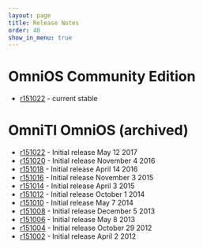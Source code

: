 ```yaml
---
layout: page
title: Release Notes
order: 40
show_in_menu: true
---
```


# OmniOS Community Edition

* [r151022](https://github.com/omniosorg/omnios-build/blob/r151022/doc/ReleaseNotes.md) - current stable

# OmniTI OmniOS (archived)

* [r151022](legacy/releasenotes/r151022.html) - Initial release May 12 2017
* [r151020](legacy/releasenotes/r151020.html) - Initial release November 4 2016
* [r151018](legacy/releasenotes/r151018.html) - Initial release April 14 2016
* [r151016](legacy/releasenotes/r151016.html) - Initial release November 3 2015
* [r151014](legacy/releasenotes/r151014.html) - Initial release April 3 2015
* [r151012](legacy/releasenotes/r151012.html) - Initial release October 1 2014
* [r151010](legacy/releasenotes/r151010.html) - Initial release May 7 2014
* [r151008](legacy/releasenotes/r151008.html) - Initial release December 5 2013
* [r151006](legacy/releasenotes/r151006.html) - Initial release May 8 2013
* [r151004](legacy/releasenotes/r151004.html) - Initial release October 29 2012
* [r151002](legacy/releasenotes/r151002.html) - Initial release April 2 2012

